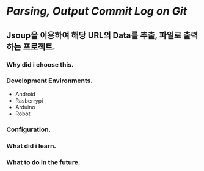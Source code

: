 # *Parsing, Output Commit Log on Git*
## Jsoup을 이용하여 해당 URL의 Data를 추출, 파일로 출력하는 프로젝트.

### Why did i choose this.

### Development Environments.
- Android
- Rasberrypi
- Arduino
- Robot

### Configuration.


### What did i learn.

### What to do in the future.
